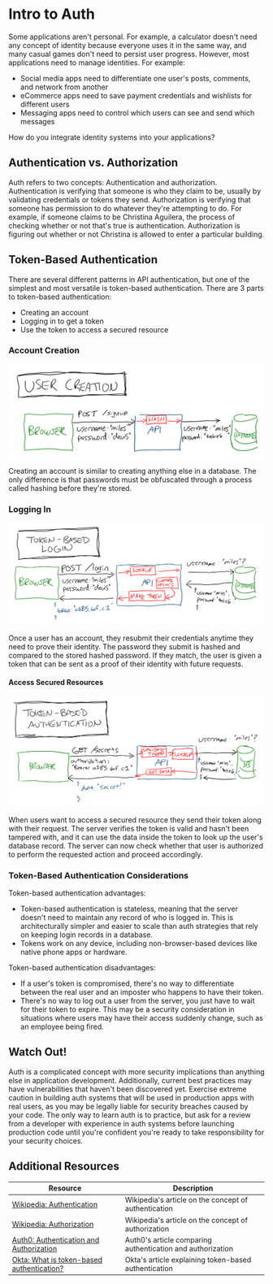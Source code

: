 # Intro to Auth

Some applications aren't personal. For example, a calculator doesn't need any concept of identity because everyone uses it in the same way, and many casual games don't need to persist user progress. However, most applications need to manage identities. For example:

* Social media apps need to differentiate one user's posts, comments, and network from another
* eCommerce apps need to save payment credentials and wishlists for different users
* Messaging apps need to control which users can see and send which messages

How do you integrate identity systems into your applications?

## Authentication vs. Authorization

Auth refers to two concepts: Authentication and authorization. Authentication is verifying that someone is who they claim to be, usually by validating credentials or tokens they send. Authorization is verifying that someone has permission to do whatever they're attempting to do. For example, if someone claims to be Christina Aguilera, the process of checking whether or not that's true is authentication. Authorization is figuring out whether or not Christina is allowed to enter a particular building.

## Token-Based Authentication

There are several different patterns in API authentication, but one of the simplest and most versatile is token-based authentication. There are 3 parts to token-based authentication:

* Creating an account
* Logging in to get a token
* Use the token to access a secured resource

### Account Creation

![Diagram of the user account creation process](assets/user-creation.png)

Creating an account is similar to creating anything else in a database. The only difference is that passwords must be obfuscated through a process called hashing before they're stored.

### Logging In

![Diagram of the token-based login process](assets/token-based-login.png)

Once a user has an account, they resubmit their credentials anytime they need to prove their identity. The password they submit is hashed and compared to the stored hashed password. If they match, the user is given a token that can be sent as a proof of their identity with future requests.

#### Access Secured Resources

![Diagram of the token-based authentication process](assets/token-based-authentication.png)

When users want to access a secured resource they send their token along with their request. The server verifies the token is valid and hasn't been tampered with, and it can use the data inside the token to look up the user's database record. The server can now check whether that user is authorized to perform the requested action and proceed accordingly.

### Token-Based Authentication Considerations

Token-based authentication advantages:

* Token-based authentication is stateless, meaning that the server doesn't need to maintain any record of who is logged in. This is architecturally simpler and easier to scale than auth strategies that rely on keeping login records in a database.
* Tokens work on any device, including non-browser-based devices like native phone apps or hardware.

Token-based authentication disadvantages:

* If a user's token is compromised, there's no way to differentiate between the real user and an imposter who happens to have their token.
* There's no way to log out a user from the server, you just have to wait for their token to expire. This may be a security consideration in situations where users may have their access suddenly change, such as an employee being fired.

## Watch Out!

Auth is a complicated concept with more security implications than anything else in application development. Additionally, current best practices may have vulnerabilities that haven't been discovered yet. Exercise extreme caution in building auth systems that will be used in production apps with real users, as you may be legally liable for security breaches caused by your code. The only way to learn auth is to practice, but ask for a review from a developer with experience in auth systems before launching production code until you're confident you're ready to take responsibility for your security choices.

## Additional Resources

| Resource | Description |
| --- | --- |
| [Wikipedia: Authentication](https://en.wikipedia.org/wiki/Authentication) | Wikipedia's article on the concept of authentication |
| [Wikipedia: Authorization](https://en.wikipedia.org/wiki/Authorization) | Wikipedia's article on the concept of authorization |
| [Auth0: Authentication and Authorization](https://auth0.com/docs/get-started/authentication-and-authorization) | Auth0's article comparing authentication and authorization |
| [Okta: What is token-based authentication?](https://www.okta.com/identity-101/what-is-token-based-authentication/) | Okta's article explaining token-based authentication |
